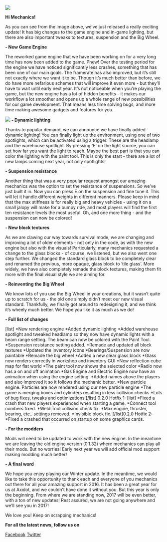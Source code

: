 ![](http://i.imgur.com/DG5pLii.jpg)

**Hi Mechanics!**

As you can see from the image above, we’ve just released a really exciting update! It has big changes to the game engine and in-game lighting, but there are also important tweaks to textures, suspension and the Big Wheel. 

**- New Game Engine** 

The reworked game engine that we have been working on for a very long time has now been added to the game. Phew!
Over the testing period for the engine we have noticed significantly less crashes, something that has been one of our main goals. The framerate has also improved, but it’s still not exactly where we want it to be. Though it’s much better than before, we do have more nefarious schemes that will improve it even more - but they’ll have to wait until early next year. 
It’s not noticeable when you’re playing the game, but the new engine has a lot of hidden benefits - it makes our workflow a lot smoother and opens up a whole range of new possibilities for our game development. That means less time solving bugs, and more time making awesome gadgets and features for you. 

![](http://i.imgur.com/VWjxnwR.png)
**- Dynamic lighting**

Thanks to popular demand, we can announce we have finally added dynamic lighting! You can finally light up the environment, using one of two spotlights, which can be activated using a trigger. These are the headlamp and the warehouse spotlight.
By pressing ‘E’ on the light source, you can set how far you want the light to reach. Maybe the best part is that you can color the lighting with the paint tool. This is only the start - there are a lot of new lamps coming next year, not only spotlights!

**- Suspension resistance** 

Another thing that was a very popular request amongst our amazing mechanics was the option to set the resistance of suspensions. So we’ve just built it in. 
Now you can press E on the suspension and fine tune it. This will let it handle different weights in different manners. Please keep in mind that the max stiffness is for really big and heavy vehicles - using it on a small jalopy will make for a bumpy ride, and most players will find the first ten resistance levels the most useful. 
Oh, and one more thing - and the suspension can now be colored!

**- New block textures**

As we are clawing our way towards survival mode, we are changing and improving a lot of older elements - not only in the code, as with the new engine but also with the visuals! 
Particularly, many mechanics requested a change to the glass blocks - of course, we listened, but we also went one step further. We changed the standard glass block to be completely clear and renamed the previous, more opaque, glass block to ‘tile glass’. 
More widely, we have also completely remade the block textures, making them fit more with the final visual style we are aiming for. 

**- Reinventing the Big Wheel**

We know lots of you use the Big Wheel in your creations, but it wasn’t quite up to scratch for us - the old one simply didn’t meet our new visual standard. Thankfully, we finally got around to redesigning it, and we think it’s wheely much better. We hope you like it as much as we do!

**- Full list of changes**

[list]
*New rendering engine
*Added dynamic lighting
*Added warehouse spotlight and tweaked headlamp so they now have dynamic lights with a beam range setting. The beam can now be colored with the Paint Tool.
*Suspension resistance setting added.
*Remade and updated all block textures 
*Updated the inventory icons
*Bearings/Suspension are now paintable
*Remade the big wheel
*Added a new clear glass block
*Glass now renders correctly in workshop and inventory GUI
*New reflection cube map for flat world
*The paint tool now shows the selected color
*Radio now has a on and off animation
*Gas Engine and Electric Engine now have an animation when using the engine setting.
*Added names above the players and also improved it so it follows the
mechanic better.
*New particle engine. Particles are now rendered using our new particle engine
*The game is merging boxes and cylinders resulting in less collision checks
*Lots of bug fixes, tweaks and optimizations![/list]
0.2.0 Hotfix 1:
[list]
*Fixed a crash that new players experienced when starting a game.
*Connect tool numbers fixed.
*Weld Tool collision check fix.
*Max engine, thruster, bearing, etc.. settings removed.
*Invisible block fix.
[/list]0.2.0 Hotfix 2:
*Fixed a crashed that occurred on startup on some graphics cards.

**- For the modders**

Mods will need to be updated to work with the new engine.
In the meantime we are leaving the old engine version (0.1.32) where mechanics can play all their mods. But no worries! Early next year we will add official mod support making modding much better!

**- A final word**

We hope you enjoy playing our Winter update. In the meantime, we would like to take this opportunity to thank each and everyone of you mechanics out there for all your amazing support in 2016. It has been a great year for us at Axolot, and we couldn’t have done it without you. 
But this year is only the beginning. From where we are standing now, 2017 will be even better, with a ton of new updates! Rest assured, we are not going anywhere and we’ll see you in 2017!

We love you! Keep on scrapping mechanics! 

**For all the latest news, follow us on** 

[Facebook](https://www.facebook.com/scrapmechanic/)
[Twitter](https://twitter.com/ScrapMechanic)